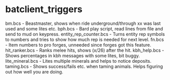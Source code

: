 batclient_triggers
==================

bm.bcs - Beastmaster, shows when ride underground/through xx was last used and some lites etc.
bph.bcs - Bard play script, read lines from file and send to mud on keypress.
entity_rep_counter.bcs - Turns entity rep symbols to numbers and tries to show how much rep is needed for next level.
fn.bcs - Item numbers to pro forges, unneeded since forges got this feature.
hit_ranker.bcs - Ranks melee hits, shows (x/26) after the hit.
kbh_help.bcs - Shows percentages in kbh messages with some lites, bit buggy.
lite_mineral.bcs - Lites multiple minerals and helps to notice deposits.
taming.bcs - Shows success/fails etc. when taming animals. Helps figuring out how well you are doing.


